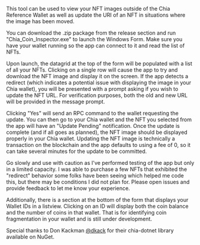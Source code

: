 This tool can be used to view your NFT images outside of the Chia Reference Wallet as well as update the URI of an NFT in situations where the image has been moved.

You can download the .zip package from the release section and run "Chia_Coin_Inspector.exe" to launch the Windows Form.  Make sure you have your wallet running so the app can connect to it and read the list of NFTs.

Upon launch, the datagrid at the top of the form will be populated with a list of all your NFTs.  Clicking on a single row will cause the app to try and download the NFT image and display it on the screen.  If the app detects a redirect (which indicates a potential issue with displaying the image in your Chia wallet), you will be presented with a prompt asking if you wish to update the NFT URL. For verification purposes, both the old and new URL will be provided in the message prompt.

Clicking "Yes" will send an RPC command to the wallet requesting the update.  You can then go to your Chia wallet and the NFT you selected from the app will have an "Update Pending" notification.  Once the update is complete (and if all goes as planned), the NFT image should be displayed properly in your Chia wallet. Updating the NFT image is technically a transaction on the blockchain and the app defaults to using a fee of 0, so it can take several minutes for the update to be committed.

Go slowly and use with caution as I've performed testing of the app but only in a limited capacity.  I was able to purchase a few NFTs that exhibited the "redirect" behavior some folks have been seeing which helped me code this, but there may be conditions I did not plan for.  Please open issues and provide feedback to let me know your experience.

Additionally, there is a section at the bottom of the form that displays your Wallet IDs in a listview.  Clicking on an ID will display both the coin balance and the number of coins in that wallet. That is for identifying coin fragmentation in your wallet and is still under development.

Special thanks to Don Kackman [@dkack](https://github.com/dkackman) for their chia-dotnet library available on NuGet.
